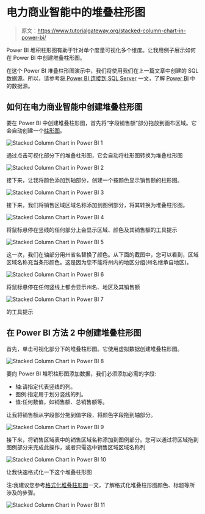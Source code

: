 # 电力商业智能中的堆叠柱形图

> 原文：<https://www.tutorialgateway.org/stacked-column-chart-in-power-bi/>

Power BI 堆积柱形图有助于针对单个度量可视化多个维度。让我用例子展示如何在 Power BI 中创建堆叠柱形图。

在这个 Power BI 堆叠柱形图演示中，我们将使用我们在上一篇文章中创建的 SQL 数据源。所以，请参考[将 Power BI 连接到 SQL Server](https://www.tutorialgateway.org/connect-power-bi-to-sql-server/) 一文，了解 [Power BI](https://www.tutorialgateway.org/power-bi-tutorial/) 中的数据源。

## 如何在电力商业智能中创建堆叠柱形图

要在 Power BI 中创建堆叠柱形图，首先将“字段销售额”部分拖放到画布区域。它会自动创建一个[柱形图](https://www.tutorialgateway.org/column-chart-in-power-bi/)。

![Stacked Column Chart in Power BI 1](img/7b7fc333ed11fbbeff66ce82496067ba.png)

通过点击可视化部分下的堆叠柱形图，它会自动将柱形图转换为堆叠柱形图

![Stacked Column Chart in Power BI 2](img/2efdf676eaea51c1e3f026f57eedded6.png)

接下来，让我将颜色添加到轴部分，创建一个按颜色显示销售额的柱形图。

![Stacked Column Chart in Power BI 3](img/f81f4bde2fbb64ffcdf5e96adc88427c.png)

接下来，我们将销售区域区域名称添加到图例部分，将其转换为堆叠柱形图。

![Stacked Column Chart in Power BI 4](img/825fa8ef4da30784ee574785249ce9cc.png)

将鼠标悬停在竖线的任何部分上会显示区域、颜色及其销售额的工具提示

![Stacked Column Chart in Power BI 5](img/d39ee546ed2c8161e12dcdebfcf91ca1.png)

这一次，我们在轴部分用州省名替换了颜色。从下面的截图中，您可以看到，区域区域名称充当条形颜色。这是因为您不能将州内的地区分组(州名继承自地区)。

![Stacked Column Chart in Power BI 6](img/c2bead3d1b618bfa983530539cb64fec.png)

将鼠标悬停在任何竖线上都会显示州名、地区及其销售额

![Stacked Column Chart in Power BI 7](img/8c1d0e0acd49637721de1096e31c53dc.png)

的工具提示

## 在 Power BI 方法 2 中创建堆叠柱形图

首先，单击可视化部分下的堆叠柱形图。它使用虚拟数据创建堆叠柱形图。

![Stacked Column Chart in Power BI 8](img/e1815bccb670883a7a98d147249eb7ae.png)

要向 Power BI 堆积柱形图添加数据，我们必须添加必需的字段:

*   轴:请指定代表竖线的列。
*   图例:指定用于划分竖线的列。
*   值:任何数值，如销售额、总销售额等。

让我将销售额从字段部分拖到值字段，将颜色字段拖到轴部分。

![Stacked Column Chart in Power BI 9](img/f8acdad1ddf4d69c7fd14a980954855a.png)

接下来，将销售区域表中的销售区域名称添加到图例部分。您可以通过将区域拖到图例部分来完成此操作，或者只需选中销售区域区域名称列

![Stacked Column Chart in Power BI 10](img/80bd0d43a018cb250bd57fc06f270118.png)

让我快速格式化一下这个堆叠柱形图

注:我建议您参考[格式化堆叠柱形图](https://www.tutorialgateway.org/format-power-bi-stacked-column-chart/)一文，了解格式化堆叠柱形图颜色、标题等所涉及的步骤。

![Stacked Column Chart in Power BI 11](img/c2475513211190ca03f724e8073abcc5.png)